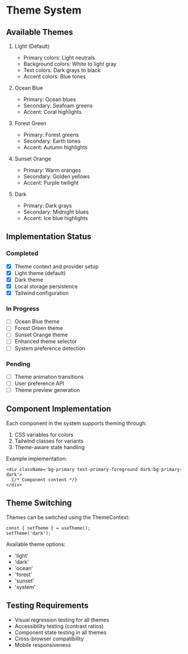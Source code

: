 # Theme System

## Available Themes

1. Light (Default)

   - Primary colors: Light neutrals
   - Background colors: White to light gray
   - Text colors: Dark grays to black
   - Accent colors: Blue tones

2. Ocean Blue

   - Primary: Ocean blues
   - Secondary: Seafoam greens
   - Accent: Coral highlights

3. Forest Green

   - Primary: Forest greens
   - Secondary: Earth tones
   - Accent: Autumn highlights

4. Sunset Orange

   - Primary: Warm oranges
   - Secondary: Golden yellows
   - Accent: Purple twilight

5. Dark
   - Primary: Dark grays
   - Secondary: Midnight blues
   - Accent: Ice blue highlights

## Implementation Status

### Completed

- [x] Theme context and provider setup
- [x] Light theme (default)
- [x] Dark theme
- [x] Local storage persistence
- [x] Tailwind configuration

### In Progress

- [ ] Ocean Blue theme
- [ ] Forest Green theme
- [ ] Sunset Orange theme
- [ ] Enhanced theme selector
- [ ] System preference detection

### Pending

- [ ] Theme animation transitions
- [ ] User preference API
- [ ] Theme preview generation

## Component Implementation

Each component in the system supports theming through:

1. CSS variables for colors
2. Tailwind classes for variants
3. Theme-aware state handling

Example implementation:

```tsx
<div className='bg-primary text-primary-foreground dark:bg-primary-dark'>
  {/* Component content */}
</div>
```

## Theme Switching

Themes can be switched using the ThemeContext:

```tsx
const { setTheme } = useTheme();
setTheme('dark');
```

Available theme options:

- 'light'
- 'dark'
- 'ocean'
- 'forest'
- 'sunset'
- 'system'

## Testing Requirements

- Visual regression testing for all themes
- Accessibility testing (contrast ratios)
- Component state testing in all themes
- Cross-browser compatibility
- Mobile responsiveness
